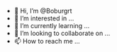 - 👋 Hi, I’m @Boburgrt
- 👀 I’m interested in ...
- 🌱 I’m currently learning ...
- 💞️ I’m looking to collaborate on ...
- 📫 How to reach me ...

<!---
Boburgrt/Boburgrt is a ✨ special ✨ repository because its `README.md` (this file) appears on your GitHub profile.
You can click the Preview link to take a look at your changes.
--->
